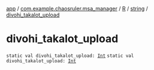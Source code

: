 [app](../../../index.md) / [com.example.chaosruler.msa_manager](../../index.md) / [R](../index.md) / [string](index.md) / [divohi_takalot_upload](.)

# divohi_takalot_upload

`static val divohi_takalot_upload: `[`Int`](https://kotlinlang.org/api/latest/jvm/stdlib/kotlin/-int/index.html)
`static val divohi_takalot_upload: `[`Int`](https://kotlinlang.org/api/latest/jvm/stdlib/kotlin/-int/index.html)